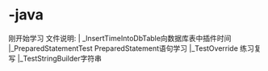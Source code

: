 # -java
刚开始学习
文件说明:
| _InsertTimeIntoDbTable向数据库表中插件时间
|_PreparedStatementTest PreparedStatement语句学习
|_TestOverride 练习复写
|_TestStringBuilder字符串
